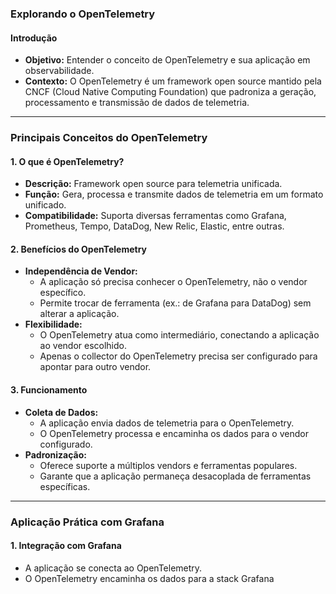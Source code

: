 ### Explorando o OpenTelemetry

#### Introdução

- **Objetivo:** Entender o conceito de OpenTelemetry e sua aplicação em observabilidade.
- **Contexto:** O OpenTelemetry é um framework open source mantido pela CNCF (Cloud Native Computing Foundation) que padroniza a geração, processamento e transmissão de dados de telemetria.

---

### Principais Conceitos do OpenTelemetry

#### 1. **O que é OpenTelemetry?**

- **Descrição:** Framework open source para telemetria unificada.
- **Função:** Gera, processa e transmite dados de telemetria em um formato unificado.
- **Compatibilidade:** Suporta diversas ferramentas como Grafana, Prometheus, Tempo, DataDog, New Relic, Elastic, entre outras.

#### 2. **Benefícios do OpenTelemetry**

- **Independência de Vendor:**
  - A aplicação só precisa conhecer o OpenTelemetry, não o vendor específico.
  - Permite trocar de ferramenta (ex.: de Grafana para DataDog) sem alterar a aplicação.
- **Flexibilidade:**
  - O OpenTelemetry atua como intermediário, conectando a aplicação ao vendor escolhido.
  - Apenas o collector do OpenTelemetry precisa ser configurado para apontar para outro vendor.

#### 3. **Funcionamento**

- **Coleta de Dados:**
  - A aplicação envia dados de telemetria para o OpenTelemetry.
  - O OpenTelemetry processa e encaminha os dados para o vendor configurado.
- **Padronização:**
  - Oferece suporte a múltiplos vendors e ferramentas populares.
  - Garante que a aplicação permaneça desacoplada de ferramentas específicas.

---

### Aplicação Prática com Grafana

#### 1. **Integração com Grafana**

- A aplicação se conecta ao OpenTelemetry.
- O OpenTelemetry encaminha os dados para a stack Grafana
